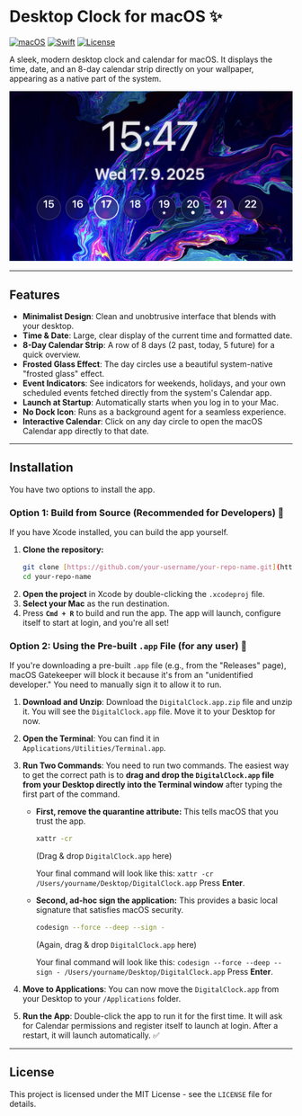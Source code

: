 # Desktop Clock for macOS ✨

[![macOS](https://img.shields.io/badge/macOS-13.0%2B-blue)](https://www.apple.com/macos)
[![Swift](https://img.shields.io/badge/Swift-5.9%2B-orange)](https://swift.org)
[![License](https://img.shields.io/badge/License-MIT-green)](LICENSE)

A sleek, modern desktop clock and calendar for macOS. It displays the time, date, and an 8-day calendar strip directly on your wallpaper, appearing as a native part of the system.

![Desktop Clock Screenshot](img1.png)

---
## Features

* **Minimalist Design**: Clean and unobtrusive interface that blends with your desktop.
* **Time & Date**: Large, clear display of the current time and formatted date.
* **8-Day Calendar Strip**: A row of 8 days (2 past, today, 5 future) for a quick overview.
* **Frosted Glass Effect**: The day circles use a beautiful system-native "frosted glass" effect.
* **Event Indicators**: See indicators for weekends, holidays, and your own scheduled events fetched directly from the system's Calendar app.
* **Launch at Startup**: Automatically starts when you log in to your Mac.
* **No Dock Icon**: Runs as a background agent for a seamless experience.
* **Interactive Calendar**: Click on any day circle to open the macOS Calendar app directly to that date.

---
## Installation

You have two options to install the app.

### Option 1: Build from Source (Recommended for Developers) 🔧

If you have Xcode installed, you can build the app yourself.

1.  **Clone the repository:**
    ```sh
    git clone [https://github.com/your-username/your-repo-name.git](https://github.com/your-username/your-repo-name.git)
    cd your-repo-name
    ```
2.  **Open the project** in Xcode by double-clicking the `.xcodeproj` file.
3.  **Select your Mac** as the run destination.
4.  Press **`Cmd + R`** to build and run the app. The app will launch, configure itself to start at login, and you're all set!

### Option 2: Using the Pre-built `.app` File (for any user) 🚀

If you're downloading a pre-built `.app` file (e.g., from the "Releases" page), macOS Gatekeeper will block it because it's from an "unidentified developer." You need to manually sign it to allow it to run.

1.  **Download and Unzip**: Download the `DigitalClock.app.zip` file and unzip it. You will see the `DigitalClock.app` file. Move it to your Desktop for now.

2.  **Open the Terminal**: You can find it in `Applications/Utilities/Terminal.app`.

3.  **Run Two Commands**: You need to run two commands. The easiest way to get the correct path is to **drag and drop the `DigitalClock.app` file from your Desktop directly into the Terminal window** after typing the first part of the command.

    * **First, remove the quarantine attribute:** This tells macOS that you trust the app.
        ```sh
        xattr -cr 
        ```
        (Drag & drop `DigitalClock.app` here)

        Your final command will look like this: `xattr -cr /Users/yourname/Desktop/DigitalClock.app`
        Press **Enter**.

    * **Second, ad-hoc sign the application:** This provides a basic local signature that satisfies macOS security.
        ```sh
        codesign --force --deep --sign - 
        ```
        (Again, drag & drop `DigitalClock.app` here)
        
        Your final command will look like this: `codesign --force --deep --sign - /Users/yourname/Desktop/DigitalClock.app`
        Press **Enter**.

4.  **Move to Applications**: You can now move the `DigitalClock.app` from your Desktop to your `/Applications` folder.

5.  **Run the App**: Double-click the app to run it for the first time. It will ask for Calendar permissions and register itself to launch at login. After a restart, it will launch automatically. ✅

---
## License

This project is licensed under the MIT License - see the `LICENSE` file for details.